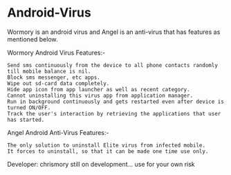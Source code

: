 # Android-Virus
Wormory is an android virus and Angel is an anti-virus that has features as mentioned below.

Wormory Android Virus Features:-

    Send sms continuously from the device to all phone contacts randomly till mobile balance is nil.
    Block sms messenger, etc apps.
    Wipe out sd-card data completely.
    Hide app icon from app launcher as well as recent category.
    Cannot uninstalling this virus app from application manager.
    Run in background continuously and gets restarted even after device is turned ON/OFF.
    Track the user's interaction by retrieving the applications that user has started. 

Angel Android Anti-Virus Features:-

    The only solution to uninstall Elite virus from infected mobile.
    It forces to uninstall, so that it can be made one time use only.  

Developer: chrismory
still on development... use for your own risk
